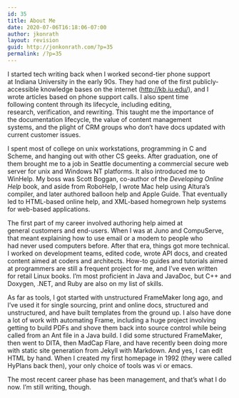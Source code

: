 ```yaml
---
id: 35
title: About Me
date: 2020-07-06T16:18:06-07:00
author: jkonrath
layout: revision
guid: http://jonkonrath.com/?p=35
permalink: /?p=35
---
```

I started tech writing back when I worked second-tier phone support at Indiana University in the early 90s. They had one of the first publicly-accessible knowledge bases on the internet (<http://kb.iu.edu/>), and I wrote articles based on phone support calls. I also spent time following content through its lifecycle, including editing, research, verification, and rewriting. This taught me the importance of the documentation lifecycle, the value of content management systems, and the plight of CRM groups who don&#8217;t have docs updated with current customer issues.

I spent most of college on unix workstations, programming in C and Scheme, and hanging out with other CS geeks. After graduation, one of them brought me to a job in Seattle documenting a commercial secure web server for unix and Windows NT platforms. It also introduced me to WinHelp. My boss was Scott Boggan, co-author of the _Developing Online Help_ book, and aside from RoboHelp, I wrote Mac help using Altura&#8217;s compiler, and later authored balloon help and Apple Guide. That eventually led to HTML-based online help, and XML-based homegrown help systems for web-based applications.

The first part of my career involved authoring help aimed at general customers and end-users. When I was at Juno and CompuServe, that meant explaining how to use email or a modem to people who had never used computers before. After that era, things got more technical. I worked on development teams, edited code, wrote API docs, and created content aimed at coders and architects. How-to guides and tutorials aimed at programmers are still a frequent project for me, and I&#8217;ve even written for retail Linux books. I&#8217;m most proficient in Java and JavaDoc, but C++ and Doxygen, .NET, and Ruby are also on my list of skills.

As far as tools, I got started with unstructured FrameMaker long ago, and I&#8217;ve used it for single sourcing, print and online docs, structured and unstructured, and have built templates from the ground up. I also have done a lot of work with automating Frame, including a huge project involving getting to build PDFs and shove them back into source control while being called from an Ant file in a Java build. I did some structured FrameMaker, then went to DITA, then MadCap Flare, and have recently been doing more with static site generation from Jekyll with Markdown. And yes, I can edit HTML by hand. When I created my first homepage in 1992 (they were called HyPlans back then), your only choice of tools was vi or emacs.

The most recent career phase has been management, and that&#8217;s what I do now. I&#8217;m still writing, though.